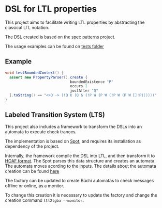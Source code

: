 # DSL for LTL properties

This project aims to facilitate writing LTL properties by abstracting the
classical LTL notation.

The DSL created is based on the [spec
patterns](http://patterns.projects.cs.ksu.edu/documentation/patterns/ltl.shtml)
project.

The usage examples can be found on [tests
folder](https://github.com/adalrsjr1/dsl-ltl-patterns/blob/master/src/test/java/github/com/adalrjsr1/ltl/specpatterns/TestSpecpattern.groovy) 

## Example

``` Groovy
void testBoundedContext() {
  assert new PropertyParser().create {
                              boundedExistence "P"
                              occurs 2
                              justAfter "Q"
  }.toString() == "<>Q -> (!Q U (Q & (!P W (P W (!P W (P W []!P))))))"
}
```

## Labeled Transition System (LTS)

This project also includes a framework to transform the DSLs into an automata to
execute check trances.

The implementation is based on [Spot](spot.lrde.epita.fr), and requires its
installation as dependency of the project.

Internally, the framework compile the DSL into LTL, and then transform it to
[HOAF format](https://github.com/adl/hoaf). The Spot parses this data structure
and creates an automata. The automata moves acording to the inputs. The details
about the automata creation can be found
[here](https://github.com/adalrsjr1/dsl-ltl-patterns/blob/master/src/main/java/github/com/adalrsjr1/ltl/core/LabeledTransitionSystemFactory.groovy)

The factory can be updated to create Büchi automatas to check messages offline
or online, as a monitor.

To change this creation it is necessary to update the factory and change the
creation command `ltl2tgba --monitor`.
